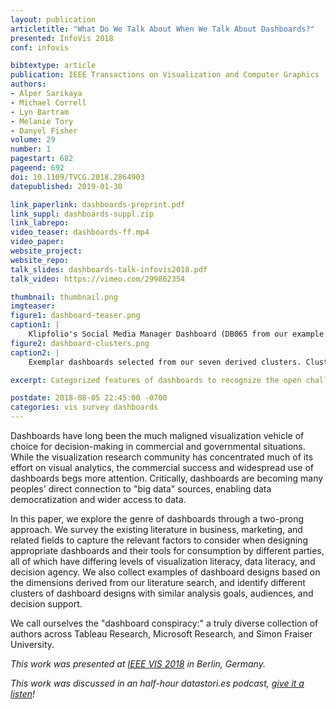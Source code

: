 ```yaml
--- 
layout: publication
articletitle: "What Do We Talk About When We Talk About Dashboards?"
presented: InfoVis 2018
conf: infovis

bibtextype: article
publication: IEEE Transactions on Visualization and Computer Graphics
authors: 
- Alper Sarikaya
- Michael Correll
- Lyn Bartram
- Melanie Tory
- Danyel Fisher
volume: 29
number: 1
pagestart: 682
pageend: 692
doi: 10.1109/TVCG.2018.2864903
datepublished: 2019-01-30

link_paperlink: dashboards-preprint.pdf
link_suppl: dashboards-suppl.zip
link_labrepo: 
video_teaser: dashboards-ff.mp4
video_paper: 
website_project: 
website_repo: 
talk_slides: dashboards-talk-infovis2018.pdf
talk_video: https://vimeo.com/299862354

thumbnail: thumbnail.png
imgteaser: 
figure1: dashboard-teaser.png
caption1: |
    Klipfolio's Social Media Manager Dashboard (DB065 from our example corpus, left) is a traditional dashboard, with large numbers representing key metrics, and tiled graphs of real-time data. The UNCHR Refugees/Migrants Emergency Response dashboard (DB117, right) also is a juxtaposition of key metrics and simple visualizations, but includes annotations and guided narrative elements. Are both dashboards? Do design principles meant for one transfer to the other?
figure2: dashboard-clusters.png
caption2: |
    Exemplar dashboards selected from our seven derived clusters. Clusters 1 and 5 demonstrate dashboards specifically targeting decision-making, while clusters 3 and 4 target awareness on behalf of the consumer. Cluster 2 targets the somewhat novel quantified self scenario (smart-home dashboard), while 6 represents dashboards tailored for general-purpose communication. Cluster 7 captures some novel extensions to traditional dashboards.

excerpt: Categorized features of dashboards to recognize the open challenges for general visualization communication.

postdate: 2018-08-05 22:45:00 -0700
categories: vis survey dashboards
---
```


Dashboards have long been the much maligned visualization vehicle of choice for decision-making in commercial and governmental situations.  While the visualization research community has concentrated much of its effort on visual analytics, the commercial success and widespread use of dashboards begs more attention.  Critically, dashboards are becoming many peoples' direct connection to "big data" sources, enabling data democratization and wider access to data.

In this paper, we explore the genre of dashboards through a two-prong approach.  We survey the existing literature in business, marketing, and related fields to capture the relevant factors to consider when designing appropriate dashboards and their tools for consumption by different parties, all of which have differing levels of visualization literacy, data literacy, and decision agency.  We also collect examples of dashboard designs based on the dimensions derived from our literature search, and identify different clusters of dashboard designs with similar analysis goals, audiences, and decision support.

We call ourselves the "dashboard conspiracy:" a truly diverse collection of authors across Tableau Research, Microsoft Research, and Simon Fraiser University.

*This work was presented at [IEEE VIS 2018](http://ieeevis.org/year/2018/welcome) in Berlin, Germany.*

*This work was discussed in an half-hour datastori.es podcast, [give it a listen](https://datastori.es/135-the-dashboard-conspiracy-with-lyn-bartram-and-alper-sarikaya/)!*
